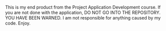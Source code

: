 This is my end product from the Project Application Development course.
If you are not done with the application, DO NOT GO INTO THE REPOSITORY. YOU HAVE BEEN WARNED.
I am not responsible for anything caused by my code.
Enjoy.
